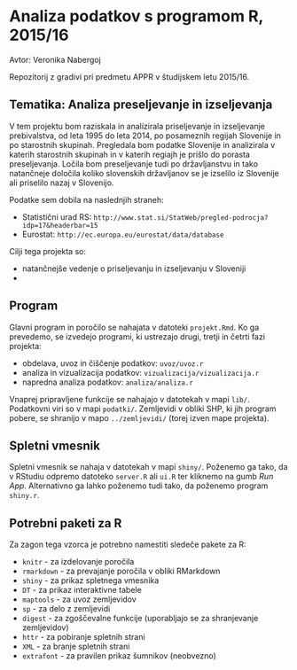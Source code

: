 # Analiza podatkov s programom R, 2015/16

Avtor: Veronika Nabergoj

Repozitorij z gradivi pri predmetu APPR v študijskem letu 2015/16.

## Tematika: Analiza preseljevanje in izseljevanja

V tem projektu bom raziskala in analizirala priseljevanje in izseljevanje prebivalstva, od leta 1995 do leta 2014, po posameznih regijah Slovenije in po starostnih skupinah. Pregledala bom podatke Slovenije in analizirala v katerih starostnih skupinah in v katerih regiajh je prišlo do porasta preseljevanja. Ločila bom preseljevanje tudi po državljanstvu in tako natančneje določila koliko slovenskih državljanov se je izselilo iz Slovenije ali priselilo nazaj v Slovenijo.

Podatke sem dobila na naslednjih straneh:
* Statistični urad RS: `http://www.stat.si/StatWeb/pregled-podrocja?idp=17&headerbar=15`
* Eurostat: `http://ec.europa.eu/eurostat/data/database`

Cilji tega projekta so:
* natančnejše vedenje o priseljevanju in izseljevanju v Sloveniji
* 

## Program

Glavni program in poročilo se nahajata v datoteki `projekt.Rmd`. Ko ga prevedemo,
se izvedejo programi, ki ustrezajo drugi, tretji in četrti fazi projekta:

* obdelava, uvoz in čiščenje podatkov: `uvoz/uvoz.r`
* analiza in vizualizacija podatkov: `vizualizacija/vizualizacija.r`
* napredna analiza podatkov: `analiza/analiza.r`

Vnaprej pripravljene funkcije se nahajajo v datotekah v mapi `lib/`. Podatkovni
viri so v mapi `podatki/`. Zemljevidi v obliki SHP, ki jih program pobere, se
shranijo v mapo `../zemljevidi/` (torej izven mape projekta).

## Spletni vmesnik

Spletni vmesnik se nahaja v datotekah v mapi `shiny/`. Poženemo ga tako, da v
RStudiu odpremo datoteko `server.R` ali `ui.R` ter kliknemo na gumb *Run App*.
Alternativno ga lahko poženemo tudi tako, da poženemo program `shiny.r`.

## Potrebni paketi za R

Za zagon tega vzorca je potrebno namestiti sledeče pakete za R:

* `knitr` - za izdelovanje poročila
* `rmarkdown` - za prevajanje poročila v obliki RMarkdown
* `shiny` - za prikaz spletnega vmesnika
* `DT` - za prikaz interaktivne tabele
* `maptools` - za uvoz zemljevidov
* `sp` - za delo z zemljevidi
* `digest` - za zgoščevalne funkcije (uporabljajo se za shranjevanje zemljevidov)
* `httr` - za pobiranje spletnih strani
* `XML` - za branje spletnih strani
* `extrafont` - za pravilen prikaz šumnikov (neobvezno)
